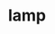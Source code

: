 ---
layout: post
title: "lamp"
categories: [sculpture, lighting, metal, misc]
medium: "found indicator light panel, electrical wire, galvanized sheet metal"
image: /assets/images/panel-light/light.jpg
images: 'images/panel-light'
permalink: /lamp/
---